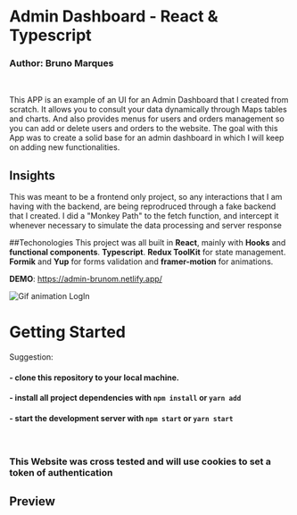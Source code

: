 # Admin Dashboard - React & Typescript


### Author: Bruno Marques
<br />


This APP is an example of an UI for an Admin Dashboard that I created from scratch. It allows you to consult your data dynamically through Maps tables and charts. And also provides menus for users and orders management so you can add or delete users and orders to the website.
The goal with this App was to create a solid base for an admin dashboard in which I will keep on adding new functionalities.

## Insights

This was meant to be a frontend only project, so any interactions that I am having with the backend, are being reprodruced through a fake backend that I created. I did a "Monkey Path" to the fetch function, and intercept it whenever necessary to simulate the data processing and server response


##Techonologies
This project was all built in **React**, mainly with **Hooks** and **functional components**. **Typescript**.
 **Redux ToolKit** for state management. **Formik** and **Yup** for forms validation and **framer-motion** for animations.


**DEMO**: https://admin-brunom.netlify.app/
  
![Gif animation LogIn](./readmeImg/interacting.gif)

# Getting Started  
Suggestion:
#### - clone this repository to your local machine.
#### - install all project dependencies with `npm install` or `yarn add`
#### - start the development server with `npm start` or `yarn start`
<br />


### This Website was cross tested and will use cookies to set a token of authentication

## Preview

